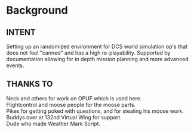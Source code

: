 # Background

## INTENT

Setting up an randomized environment for DCS world simulation op's that does not feel "canned" and has a high re-playability. Supported by documentation allowing for in depth mission planning and more advanced events.

## THANKS TO
  
  Neck and others for work on OPUF which is used here.  
  Flightcontrol and moose people for the moose parts.  
  Pikes for getting poked with questions, and for stealing his moose work.  
  Buddys over at 132nd Virtual Wing for support.  
  Dude who made Weather Mark Script.  
